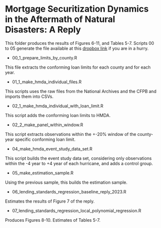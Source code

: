 # Mortgage Securitization Dynamics in the Aftermath of Natural Disasters: A Reply

This folder produces the results of Figures 6-11, and Tables 5-7. Scripts 00 to 05 generate the file available at this [dropbox link](https://www.dropbox.com/s/o4b9ebllh7o9j5i/est_sample_for_revision.rds?dl=1) if you are in a hurry.

- 00_1_prepare_limits_by_county.R

This file extracts the conforming loan limits for each county and for each year.

- 01_1_make_hmda_individual_files.R

This scripts uses the raw files from the National Archives and the CFPB and imports them into CSVs.

- 02_1_make_hmda_individual_with_loan_limit.R

This script adds the conforming loan limits to HMDA.

- 02_2_make_panel_within_window.R

This script extracts observations within the +-20% window of the county-year specific conforming loan limit.

- 04_make_hmda_event_study_data_set.R

This script builds the event study data set, considering only observations within the -4 year to +4 year of each hurricane, and adds a control group.

- 05_make_estimation_sample.R

Using the previous sample, this builds the estimation sample.

- 06_lending_standards_regression_baseline_reply_2023.R

Estimates the results of Figure 7 of the reply.

- 07_lending_standards_regression_local_polynomial_regression.R

Produces Figures 8-10.
Estimates of Tables 5-7.



